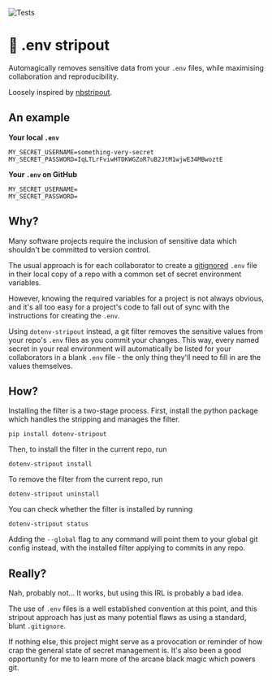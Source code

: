 ![Tests](https://github.com/harrisonpim/dotenv-stripout/workflows/test/badge.svg)

# :see_no_evil: .env stripout

Automagically removes sensitive data from your `.env` files, while maximising collaboration and reproducibility.

Loosely inspired by [nbstripout](https://github.com/kynan/nbstripout).

## An example

**Your local `.env`**

```.env
MY_SECRET_USERNAME=something-very-secret
MY_SECRET_PASSWORD=IqLTLrFviwHTDKWGZoR7uB2JtM1wjwE34MBwoztE
```

**Your `.env` on GitHub**

```.env
MY_SECRET_USERNAME=
MY_SECRET_PASSWORD=
```

## Why?

Many software projects require the inclusion of sensitive data which shouldn't be committed to version control.

The usual approach is for each collaborator to create a [gitignored](https://git-scm.com/docs/gitignore) `.env` file in their local copy of a repo with a common set of secret environment variables.

However, knowing the required variables for a project is not always obvious, and it's all too easy for a project's code to fall out of sync with the instructions for creating the `.env`.

Using `dotenv-stripout` instead, a git filter removes the sensitive values from your repo's `.env` files as you commit your changes. This way, every named secret in your real environment will automatically be listed for your collaborators in a blank `.env` file - the only thing they'll need to fill in are the values themselves.

## How?

Installing the filter is a two-stage process. First, install the python package which handles the stripping and manages the filter.

```shell
pip install dotenv-stripout
```

Then, to install the filter in the current repo, run

```shell
dotenv-stripout install
```

To remove the filter from the current repo, run

```shell
dotenv-stripout uninstall
```

You can check whether the filter is installed by running

```shell
dotenv-stripout status
```

Adding the `--global` flag to any command will point them to your global git config instead, with the installed filter applying to commits in any repo.

## Really?

Nah, probably not... It works, but using this IRL is probably a bad idea.

The use of `.env` files is a well established convention at this point, and this stripout approach has just as many potential flaws as using a standard, blunt `.gitignore`.

If nothing else, this project might serve as a provocation or reminder of how crap the general state of secret management is. It's also been a good opportunity for me to learn more of the arcane black magic which powers git.
